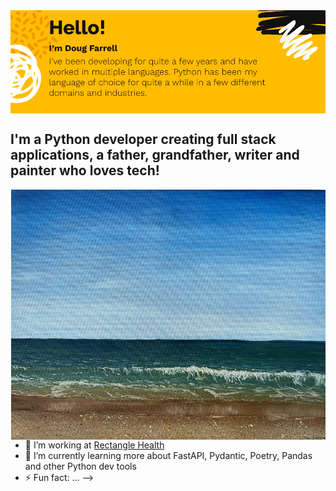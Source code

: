 <img align="center" src="https://github.com/writeson/writeson/blob/main/images/about_me_slide.png" width="1000px">

## I'm a Python developer creating full stack applications, a father, grandfather, writer and painter who loves tech!

<img align="right" src="https://github.com/writeson/writeson/blob/main/images/mathas_vineyard_featherstone_2022_small.png" alt="doug-painting" height="400" />

- 🔭 I’m working at [Rectangle Health](https://www.rectanglehealth.com/)
- 🌱 I’m currently learning more about FastAPI, Pydantic, Poetry, Pandas and other Python dev tools
- ⚡ Fun fact: ...
  -->
